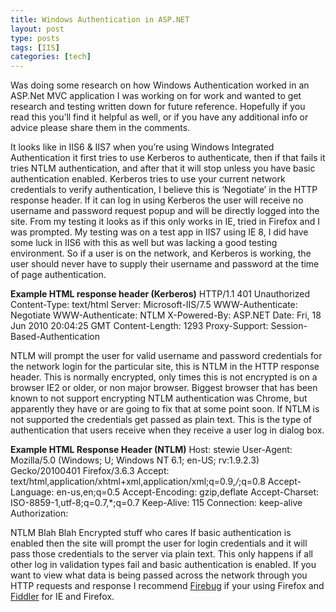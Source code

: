 ```yaml
---
title: Windows Authentication in ASP.NET
layout: post
type: posts
tags: [IIS]
categories: [tech]
---
```


Was doing some research on how Windows Authentication worked in an ASP.Net MVC application I was working on for work and wanted to get research and testing written down for future reference. Hopefully if you read this you’ll find it helpful as well, or if you have any additional info or advice please share them in the comments. 

It looks like in IIS6 & IIS7 when you’re using Windows Integrated Authentication it first tries to use Kerberos to authenticate, then if that fails it tries NTLM authentication, and after that it will stop unless you have basic authentication enabled. Kerberos tries to use your current network credentials to verify authentication, I believe this is ‘Negotiate’ in the HTTP response header. If it can log in using Kerberos the user will receive no username and password request popup and will be directly logged into the site. From my testing it looks as if this only works in IE, tried in Firefox and I was prompted. My testing was on a test app in IIS7 using IE 8, I did have some luck in IIS6 with this as well but was lacking a good testing environment. So if a user is on the network, and Kerberos is working, the user should never have to supply their username and password at the time of page authentication.

__Example HTML response header (Kerberos)__ 
HTTP/1.1 401 Unauthorized Content-Type: text/html Server: Microsoft-IIS/7.5 WWW-Authenticate: Negotiate WWW-Authenticate: NTLM X-Powered-By: ASP.NET Date: Fri, 18 Jun 2010 20:04:25 GMT Content-Length: 1293 Proxy-Support: Session-Based-Authentication 

NTLM will prompt the user for valid username and password credentials for the network login for the particular site, this is NTLM in the HTTP response header. This is normally encrypted, only times this is not encrypted is on a browser IE2 or older, or non major browser. Biggest browser that has been known to not support encrypting NTLM authentication was Chrome, but apparently they have or are going to fix that at some point soon. If NTLM is not supported the credentials get passed as plain text. This is the type of authentication that users receive when they receive a user log in dialog box.

__Example HTML Response Header (NTLM)__
Host: stewie User-Agent: Mozilla/5.0 (Windows; U; Windows NT 6.1; en-US; rv:1.9.2.3) Gecko/20100401 Firefox/3.6.3 Accept: text/html,application/xhtml+xml,application/xml;q=0.9,*/*;q=0.8 Accept-Language: en-us,en;q=0.5 Accept-Encoding: gzip,deflate Accept-Charset: ISO-8859-1,utf-8;q=0.7,*;q=0.7 Keep-Alive: 115 Connection: keep-alive Authorization:

NTLM Blah Blah Encrypted stuff who cares If basic authentication is enabled then the site will prompt the user for login credentials and it will pass those credentials to the server via plain text. This only happens if all other log in validation types fail and basic authentication is enabled. If you want to view what data is being passed across the network through you HTTP requests and response I recommend [Firebug](http://getfirebug.com/) if your using Firefox and [Fiddler](https://www.telerik.com/download/fiddler) for IE and Firefox.